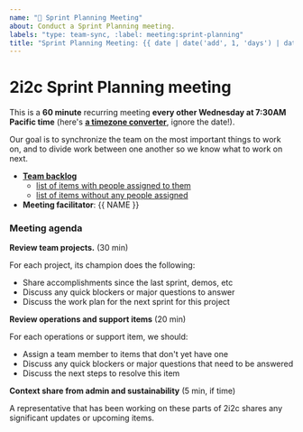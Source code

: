 ```yaml
---
name: "🚀 Sprint Planning Meeting"
about: Conduct a Sprint Planning meeting.
labels: "type: team-sync, :label: meeting:sprint-planning"
title: "Sprint Planning Meeting: {{ date | date('add', 1, 'days') | date('dddd, MMMM Do') }}"
---
```


# 2i2c Sprint Planning meeting

This is a **60 minute** recurring meeting **every other Wednesday at 7:30AM Pacific time** (here's [**a timezone converter**](https://arewemeetingyet.com/Los%20Angeles/2000-01-01/07:30/2i2c%20Team%20Meeting#eyJ1cmwiOiJodHRwczovL2hhY2ttZC5pby9ZNVNCTXhWN1I2Q01xemVUWGdtNWtBIn0=), ignore the date!).

Our goal is to synchronize the team on the most important things to work on, and to divide work between one another so we know what to work on next.

- [**Team backlog**](https://github.com/orgs/2i2c-org/projects/22/views/10)
  - [list of items with people assigned to them](https://github.com/orgs/2i2c-org/projects/22/views/10)
  - [list of items without any people assigned](https://github.com/orgs/2i2c-org/projects/22/views/15)
- **Meeting facilitator**: {{ NAME }}

### Meeting agenda

**Review team projects.** (30 min)

For each project, its champion does the following:

- Share accomplishments since the last sprint, demos, etc
- Discuss any quick blockers or major questions to answer
- Discuss the work plan for the next sprint for this project

**Review operations and support items** (20 min)

For each operations or support item, we should:

- Assign a team member to items that don't yet have one
- Discuss any quick blockers or major questions that need to be answered
- Discuss the next steps to resolve this item

**Context share from admin and sustainability** (5 min, if time)

A representative that has been working on these parts of 2i2c shares any significant updates or upcoming items.
